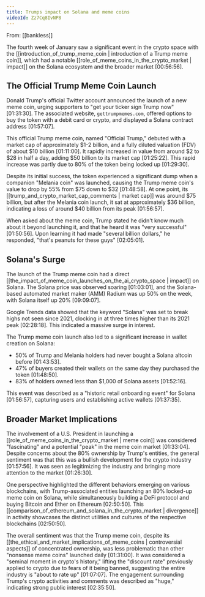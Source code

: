 ```yaml
---
title: Trumps impact on Solana and meme coins
videoId: Zz7Cq8IvNP8
---
```


From: [[bankless]] <br/> 

The fourth week of January saw a significant event in the crypto space with the [[introduction_of_trump_meme_coin | introduction of a Trump meme coin]], which had a notable [[role_of_meme_coins_in_the_crypto_market | impact]] on the Solana ecosystem and the broader market <a class="yt-timestamp" data-t="00:56:56">[00:56:56]</a>.

## The Official Trump Meme Coin Launch

Donald Trump's official Twitter account announced the launch of a new meme coin, urging supporters to "get your ticker sign Trump now" <a class="yt-timestamp" data-t="01:31:30">[01:31:30]</a>. The associated website, `gettrumpmemes.com`, offered options to buy the token with a debit card or crypto, and displayed a Solana contract address <a class="yt-timestamp" data-t="01:57:07">[01:57:07]</a>.

This official Trump meme coin, named "Official Trump," debuted with a market cap of approximately $1-2 billion, and a fully diluted valuation (FDV) of about $10 billion <a class="yt-timestamp" data-t="01:11:00">[01:11:00]</a>. It rapidly increased in value from around $2 to $28 in half a day, adding $50 billion to its market cap <a class="yt-timestamp" data-t="01:25:22">[01:25:22]</a>. This rapid increase was partly due to 80% of the token being locked up <a class="yt-timestamp" data-t="01:29:30">[01:29:30]</a>.

Despite its initial success, the token experienced a significant dump when a companion "Melania coin" was launched, causing the Trump meme coin's value to drop by 55% from $75 down to $32 <a class="yt-timestamp" data-t="01:48:58">[01:48:58]</a>. At one point, its [[trump_and_crypto_market_cap_comments | market cap]] was around $75 billion, but after the Melania coin launch, it sat at approximately $36 billion, indicating a loss of around $40 billion from its peak <a class="yt-timestamp" data-t="01:56:57">[01:56:57]</a>.

When asked about the meme coin, Trump stated he didn't know much about it beyond launching it, and that he heard it was "very successful" <a class="yt-timestamp" data-t="01:50:56">[01:50:56]</a>. Upon learning it had made "several billion dollars," he responded, "that's peanuts for these guys" <a class="yt-timestamp" data-t="02:05:01">[02:05:01]</a>.

## Solana's Surge

The launch of the Trump meme coin had a direct [[the_impact_of_meme_coin_launches_on_the_ai_crypto_space | impact]] on Solana. The Solana price was observed soaring <a class="yt-timestamp" data-t="01:03:01">[01:03:01]</a>, and the Solana-based automated market maker (AMM) Radium was up 50% on the week, with Solana itself up 20% <a class="yt-timestamp" data-t="09:09:07">[09:09:07]</a>.

Google Trends data showed that the keyword "Solana" was set to break highs not seen since 2021, clocking in at three times higher than its 2021 peak <a class="yt-timestamp" data-t="02:28:18">[02:28:18]</a>. This indicated a massive surge in interest.

The Trump meme coin launch also led to a significant increase in wallet creation on Solana:
*   50% of Trump and Melania holders had never bought a Solana altcoin before <a class="yt-timestamp" data-t="01:43:53">[01:43:53]</a>.
*   47% of buyers created their wallets on the same day they purchased the token <a class="yt-timestamp" data-t="01:48:50">[01:48:50]</a>.
*   83% of holders owned less than $1,000 of Solana assets <a class="yt-timestamp" data-t="01:52:16">[01:52:16]</a>.

This event was described as a "historic retail onboarding event" for Solana <a class="yt-timestamp" data-t="01:56:57">[01:56:57]</a>, capturing users and establishing active wallets <a class="yt-timestamp" data-t="01:37:35">[01:37:35]</a>.

## Broader Market Implications

The involvement of a U.S. President in launching a [[role_of_meme_coins_in_the_crypto_market | meme coin]] was considered "fascinating" and a potential "peak" in the meme coin market <a class="yt-timestamp" data-t="01:33:04">[01:33:04]</a>. Despite concerns about the 80% ownership by Trump's entities, the general sentiment was that this was a bullish development for the crypto industry <a class="yt-timestamp" data-t="01:57:56">[01:57:56]</a>. It was seen as legitimizing the industry and bringing more attention to the market <a class="yt-timestamp" data-t="01:26:30">[01:26:30]</a>.

One perspective highlighted the different behaviors emerging on various blockchains, with Trump-associated entities launching an 80% locked-up meme coin on Solana, while simultaneously building a DeFi protocol and buying Bitcoin and Ether on Ethereum <a class="yt-timestamp" data-t="02:50:50">[02:50:50]</a>. This [[comparison_of_ethereum_and_solana_in_the_crypto_market | divergence]] in activity showcases the distinct utilities and cultures of the respective blockchains <a class="yt-timestamp" data-t="02:50:50">[02:50:50]</a>.

The overall sentiment was that the Trump meme coin, despite its [[the_ethical_and_market_implications_of_meme_coins | controversial aspects]] of concentrated ownership, was less problematic than other "nonsense meme coins" launched daily <a class="yt-timestamp" data-t="01:31:00">[01:31:00]</a>. It was considered a "seminal moment in crypto's history," lifting the "discount rate" previously applied to crypto due to fears of it being banned, suggesting the entire industry is "about to rate up" <a class="yt-timestamp" data-t="01:07:07">[01:07:07]</a>. The engagement surrounding Trump's crypto activities and comments was described as "huge," indicating strong public interest <a class="yt-timestamp" data-t="02:35:50">[02:35:50]</a>.